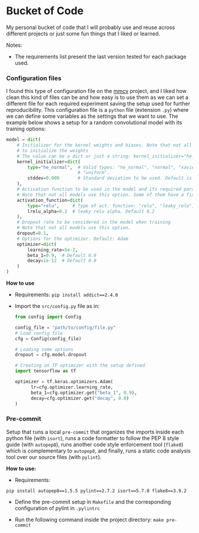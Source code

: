# Bucket of Code

My personal bucket of code that I will probably use and reuse across different projects or just some fun things that I liked or learned.

Notes:
- The requirements list present the last version tested for each package used.

### Configuration files

I found this type of configuration file on the [mmcv](https://github.com/open-mmlab/mmcv/) project, and I liked how clean this kind of files can be and how easy is to use them as we can
set a different file for each required experiment saving the setup used for further reproducibility. 
This configuration file is a `python` file (extension `.py`) where we can define some variables as the settings that we want to use.
The example below shows a setup for a random convolutional model with its training options:

```python
model = dict(  
    # Initializer for the kernel weights and biases. Note that not all models use this option
    # to initialize the weights
    # The value can be a dict or just a string: kernel_initializer="he_normal"
    kernel_initializer=dict(
        type="he_normal",  # Valid types: "he_normal", "normal", "xavier", "constant", "truncated_normal"
                           # "uniform".
        stddev=0.009       # Standard deviation to be used. Default is 0.009
    ),
    # Activation function to be used in the model and its required parameters.
    # Note that not all models use this option. Some of them have a fixed function.
    activation_function=dict(
        type="relu",     # Type of act. function: "relu", "leaky_relu", and "elu"
        lrelu_alpha=0.2  # leaky relu alpha. Default 0.2
    ),
    # Dropout rate to be considered in the model when training
    # Note that not all models use this option.
    dropout=0.1,
    # Options for the optimizer. Default: Adam
    optimizer=dict(
        learning_rate=5e-2,
        beta_1=0.9,  # Default 0.9
        decay=1e-12  # Default 0.0
    )
)
```

**How to use**

- Requirements: ```pip install addict==2.4.0```

- Import the `src/config.py` file as in:

  ```python
  from config import Config
  
  config_file = "path/to/config/file.py"
  # Load config file
  cfg = Config(config_file)
  
  # Loading some options
  dropout = cfg.model.dropout 
  
  # Creating an TF optimizer with the setup defined
  import tensorflow as tf  
  
  optimizer = tf.keras.optimizers.Adam(
        lr=cfg.optimizer.learning_rate,
        beta_1=cfg.optimizer.get("beta_1", 0.9),
        decay=cfg.optimizer.get("decay", 0.0)
  )  
  ```
  

<!--### Saving bounding boxes in the Pascal VOC format-->

### Pre-commit

Setup that runs a local `pre-commit` that organizes the imports inside each python file (with `isort`),
runs a code formatter to follow the PEP 8 style guide (with `autopep8`), runs another code style enforcement tool (`flake8`) which is complementary to `autopep8`, and finally,
runs a static code analysis tool over our source files (with `pylint`). 


**How to use:**

- Requirements:
```
pip install autopep8==1.5.5 pylint==2.7.2 isort==5.7.0 flake8==3.9.2
```
- Define the pre-commit setup in `Makefile` and the corresponding configuration of pylint in `.pylintrc`

- Run the following command inside the project directory: `make pre-commit`

